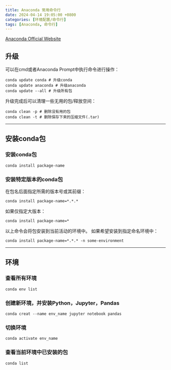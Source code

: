 ```yaml
---
title: Anaconda 常用命令行
date: 2024-04-14 19:05:00 +0800
categories: [环境配置/命令行]
tags: [Anaconda, 命令行]
---
```


[Anaconda Official Website](https://www.anaconda.com/)

## 升级
可以在cmd或者Anaconda Prompt中执行命令进行操作：
```
conda update conda # 升级conda
conda update anaconda # 升级anaconda
conda update --all # 升级所有包
```
升级完成后可以清理一些无用的包/释放空间：
```
conda clean -p # 删除没有用的包
conda clean -t # 删除保存下来的压缩文件(.tar)
```
----- 
## 安装conda包
### 安装conda包
```
conda install package-name
```
### 安装特定版本的conda包
在包名后面指定所需的版本号或其前缀：
```
conda install package-name=*.*.*
```
如果仅指定大版本：
```
conda install package-name=*
```
以上命令会将包安装到当前活动的环境中。
如果希望安装到指定命名环境中：
```
conda install package-name=*.*.* -n some-environment
```
----- 
## 环境
### 查看所有环境
```
conda env list
```
### 创建新环境，并安装Python，Jupyter，Pandas
```
conda creat --name env_name jupyter notebook pandas
```
### 切换环境
```
conda activate env_name
```
### 查看当前环境中已安装的包
```
conda list
```